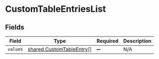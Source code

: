 # CustomTableEntriesList


## Fields

| Field                                                                | Type                                                                 | Required                                                             | Description                                                          |
| -------------------------------------------------------------------- | -------------------------------------------------------------------- | -------------------------------------------------------------------- | -------------------------------------------------------------------- |
| `values`                                                             | [shared.CustomTableEntry](../../models/shared/customtableentry.md)[] | :heavy_minus_sign:                                                   | N/A                                                                  |